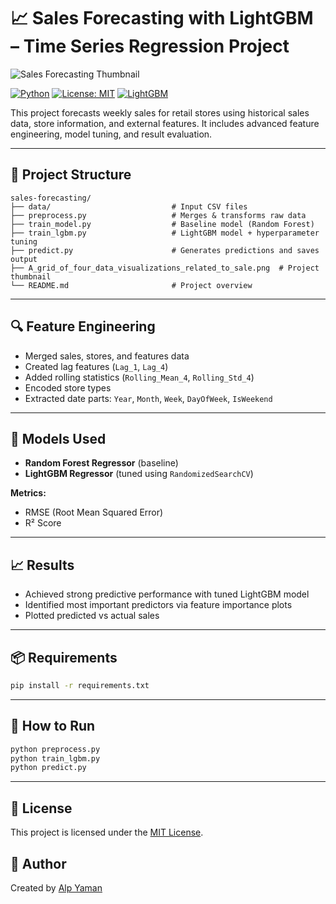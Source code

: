 
# 📈 Sales Forecasting with LightGBM – Time Series Regression Project

![Sales Forecasting Thumbnail](A_grid_of_four_data_visualizations_related_to_sale.png)

[![Python](https://img.shields.io/badge/Python-3.9-blue.svg)](https://www.python.org/)
[![License: MIT](https://img.shields.io/badge/License-MIT-yellow.svg)](https://opensource.org/licenses/MIT)
[![LightGBM](https://img.shields.io/badge/Model-LightGBM-brightgreen.svg)](https://lightgbm.readthedocs.io/)

This project forecasts weekly sales for retail stores using historical sales data, store information, and external features. It includes advanced feature engineering, model tuning, and result evaluation.

---

## 📁 Project Structure
```
sales-forecasting/
├── data/                           # Input CSV files
├── preprocess.py                   # Merges & transforms raw data
├── train_model.py                  # Baseline model (Random Forest)
├── train_lgbm.py                   # LightGBM model + hyperparameter tuning
├── predict.py                      # Generates predictions and saves output
├── A_grid_of_four_data_visualizations_related_to_sale.png  # Project thumbnail
└── README.md                       # Project overview
```

---

## 🔍 Feature Engineering
- Merged sales, stores, and features data
- Created lag features (`Lag_1`, `Lag_4`)
- Added rolling statistics (`Rolling_Mean_4`, `Rolling_Std_4`)
- Encoded store types
- Extracted date parts: `Year`, `Month`, `Week`, `DayOfWeek`, `IsWeekend`

---

## 🤖 Models Used
- **Random Forest Regressor** (baseline)
- **LightGBM Regressor** (tuned using `RandomizedSearchCV`)

**Metrics:**  
- RMSE (Root Mean Squared Error)  
- R² Score

---

## 📈 Results
- Achieved strong predictive performance with tuned LightGBM model
- Identified most important predictors via feature importance plots
- Plotted predicted vs actual sales

---

## 📦 Requirements
```bash
pip install -r requirements.txt
```

---

## 🚀 How to Run
```bash
python preprocess.py
python train_lgbm.py
python predict.py
```

---

## 📄 License
This project is licensed under the [MIT License](https://opensource.org/licenses/MIT).

## 👤 Author
Created by [Alp Yaman](https://github.com/yourgithubusername)
